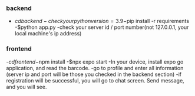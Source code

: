 ### backend
- $cd backend
-check your python version=3.9
-$pip install -r requirements
-$python app.py
-check your server id / port number(not 127.0.0.1, your local machine's ip address)

### frontend
-$cd frontend
-$npm install 
-$npx expo start
-In your device, install expo go application, and read the barcode.
-go to profile and enter all information (server ip and port will be those you checked in the backend section)
-if registration will be successful, you will go to chat screen. Send message, and you will see.
